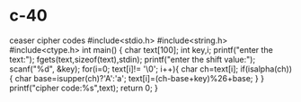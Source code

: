 # c-40
ceaser cipher codes
#include<stdio.h>
#include<string.h>
#include<ctype.h>
int main()
{
	char text[100];
	int key,i;
	printf("enter the text:");
	fgets(text,sizeof(text),stdin);
	printf("enter the shift value:");
	scanf("%d", &key);
	for(i=0; text[i]!= '\0'; i++){
		char ch=text[i];
		if(isalpha(ch)){
			char base=isupper(ch)?'A':'a';
			text[i]=(ch-base+key)%26+base;
		}
	}
	printf("cipher code:%s",text);
	return 0;
}                                                                                                                                                                                                                
